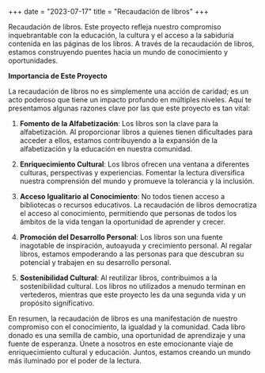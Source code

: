+++
date = "2023-07-17"
title = "Recaudación de libros"
+++

Recaudación de libros. Este proyecto refleja nuestro compromiso inquebrantable con la educación, la cultura y el acceso a la sabiduría contenida en las páginas de los libros. A través de la recaudación de libros, estamos construyendo puentes hacia un mundo de conocimiento y oportunidades.

<!--more-->

**Importancia de Este Proyecto**

La recaudación de libros no es simplemente una acción de caridad; es un acto poderoso que tiene un impacto profundo en múltiples niveles. Aquí te presentamos algunas razones clave por las que este proyecto es tan vital:

1. **Fomento de la Alfabetización**: Los libros son la clave para la alfabetización. Al proporcionar libros a quienes tienen dificultades para acceder a ellos, estamos contribuyendo a la expansión de la alfabetización y la educación en nuestra comunidad.

2. **Enriquecimiento Cultural**: Los libros ofrecen una ventana a diferentes culturas, perspectivas y experiencias. Fomentar la lectura diversifica nuestra comprensión del mundo y promueve la tolerancia y la inclusión.

3. **Acceso Igualitario al Conocimiento**: No todos tienen acceso a bibliotecas o recursos educativos. La recaudación de libros democratiza el acceso al conocimiento, permitiendo que personas de todos los ámbitos de la vida tengan la oportunidad de aprender y crecer.

4. **Promoción del Desarrollo Personal**: Los libros son una fuente inagotable de inspiración, autoayuda y crecimiento personal. Al regalar libros, estamos empoderando a las personas para que descubran su potencial y trabajen en su desarrollo personal.

5. **Sostenibilidad Cultural**: Al reutilizar libros, contribuimos a la sostenibilidad cultural. Los libros no utilizados a menudo terminan en vertederos, mientras que este proyecto les da una segunda vida y un propósito significativo.

En resumen, la recaudación de libros es una manifestación de nuestro compromiso con el conocimiento, la igualdad y la comunidad. Cada libro donado es una semilla de cambio, una oportunidad de aprendizaje y una fuente de esperanza. Únete a nosotros en este emocionante viaje de enriquecimiento cultural y educación. Juntos, estamos creando un mundo más iluminado por el poder de la lectura. 